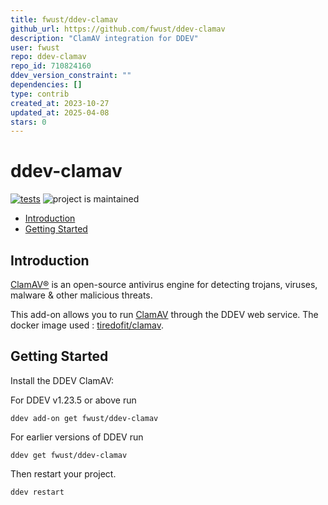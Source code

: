 ```yaml
---
title: fwust/ddev-clamav
github_url: https://github.com/fwust/ddev-clamav
description: "ClamAV integration for DDEV"
user: fwust
repo: ddev-clamav
repo_id: 710824160
ddev_version_constraint: ""
dependencies: []
type: contrib
created_at: 2023-10-27
updated_at: 2025-04-08
stars: 0
---
```


# ddev-clamav <!-- omit in toc -->

[![tests](https://github.com/fwust/ddev-clamav/actions/workflows/tests.yml/badge.svg)](https://github.com/fwust/ddev-clamav/actions/workflows/tests.yml) ![project is maintained](https://img.shields.io/maintenance/yes/2024.svg)

- [Introduction](#introduction)
- [Getting Started](#getting-started)

## Introduction

[ClamAV®](https://www.clamav.net/) is an open-source antivirus engine for detecting trojans, viruses, malware & other malicious threats.

This add-on allows you to run [ClamAV](https://www.clamav.net/) through the DDEV web service.
The docker image used : [tiredofit/clamav](https://github.com/tiredofit/docker-clamav).

## Getting Started

Install the DDEV ClamAV:

For DDEV v1.23.5 or above run

```shell
ddev add-on get fwust/ddev-clamav
```

For earlier versions of DDEV run

```shell
ddev get fwust/ddev-clamav
```

Then restart your project.

```shell
ddev restart
```
